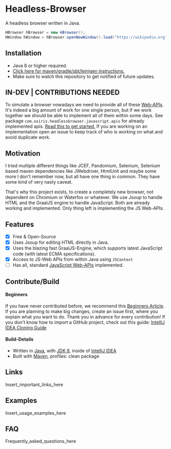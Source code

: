 # Headless-Browser
A headless browser written in Java.
```java
HBrowser hBrowser = new HBrowser();
HWindow hWindow = hBrowser.openNewWindow().load("https://wikipedia.org");
```

## Installation
 - Java 8 or higher required.
 - [Click here for maven/gradle/sbt/leinigen instructions.](https://jitpack.io/#Osiris-Team/Headless-Browser)
 - Make sure to watch this repository to get notified of future updates.

## IN-DEV | CONTRIBUTIONS NEEDED
To simulate a browser nowadays we need to provide all of these [Web-APIs](https://developer.mozilla.org/en-US/docs/Web/API).
It's indeed a big amount of work for one single person,
but if we work together we should be able to implement all of them within some days.
See package `com.osiris.headlessbrowser.javascript.apis` for already implemented apis. [Read this to get started.](how-to-implement-a-js-web-api.md)
If you are working on an implementation open an issue to keep track of who is working on what and avoid duplicate work.

## Motivation
I tried multiple different things like JCEF, Pandomium, Selenium, Selenium based maven dependencies like JWebdriver, 
HtmlUnit and maybe some more I don't remember now, but all have one thing in common. 
They have some kind of very nasty caveat.

That's why this project exists, to create a completely new browser, not dependent on Chromium or Waterfox or whatever.
We use Jsoup to handle HTML and the GraalJS engine to handle JavaScript. 
Both are already working and implemented. Only thing left is implementing the JS Web-APIs.

## Features
 - [x] Free & Open-Source
 - [x] Uses Jsoup for editing HTML directly in Java.
 - [x] Uses the blazing fast GraalJS-Engine, which supports latest JavaScript code (with latest ECMA specifications).
 - [x] Access to JS-Web APIs from within Java using `JSContext`
 - [ ] Has all, standard [JavaScript Web-APIs](https://developer.mozilla.org/en-US/docs/Web/API) implemented.

## Contribute/Build

#### Beginners
If you have never contributed before, we recommend this [Beginners Article](https://www.jetbrains.com/help/idea/contribute-to-projects.html). 
If you are planning to make big changes, create an issue first, where you explain what you want to do. Thank you in advance for every
contribution!
If you don't know how to import a GitHub project, check out this guide: [IntelliJ IDEA Cloning Guide](https://blog.jetbrains.com/idea/2020/10/clone-a-project-from-github/)

#### Build-Details
  - Written in [Java](https://java.com/), with [JDK 8](https://www.oracle.com/java/technologies/javase/javase-jdk8-downloads.html), inside of [IntelliJ IDEA](https://www.jetbrains.com/idea/)
  - Built with [Maven](https://maven.apache.org/), profiles: clean package

## Links
Insert_important_links_here

## Examples
Insert_usage_examples_here

## FAQ
Frequently_asked_questions_here

